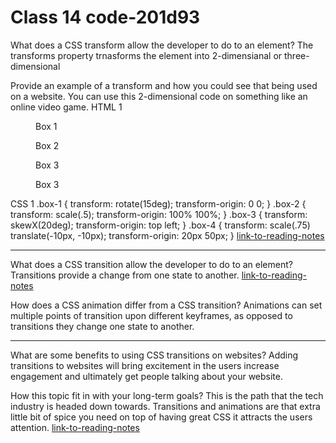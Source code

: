 # Class 14 code-201d93

What does a CSS transform allow the developer to do to an element?
The transforms property trnasforms the element into 2-dimensianal or three-dimensional

Provide an example of a transform and how you could see that being used on a website. You can use this 2-dimensional code on something like an online video game.
HTML
1
<figure class="box-1">Box 1</figure>
<figure class="box-2">Box 2</figure>
<figure class="box-3">Box 3</figure>
<figure class="box-4">Box 3</figure>

CSS
1
.box-1 {
  transform: rotate(15deg);
  transform-origin: 0 0;
}
.box-2 {
  transform: scale(.5);
  transform-origin: 100% 100%;
}
.box-3 {
  transform: skewX(20deg);
  transform-origin: top left;
}
.box-4 {
  transform: scale(.75) translate(-10px, -10px);
  transform-origin: 20px 50px;
}
[link-to-reading-notes](https://learn.shayhowe.com/advanced-html-css/css-transforms/)
***************************************************************************************************************************************************
What does a CSS transition allow the developer to do to an element? Transitions provide a change from one state to another.
[link-to-reading-notes](https://learn.shayhowe.com/advanced-html-css/transitions-animations/)

How does a CSS animation differ from a CSS transition? Animations can set multiple points of transition upon different keyframes, as opposed to transitions they change one state to another.

***************************************************************************************************************************************************
What are some benefits to using CSS transitions on websites?
Adding transitions to websites will bring excitement in the users increase engagement and ultimately get people talking about your website.

How this topic fit in with your long-term goals? This is the path that the tech industry is headed down towards. Transitions and animations are that extra little bit of spice you need on top of having great CSS it attracts the users attention.
[link-to-reading-notes](https://www.webdesignerdepot.com/2014/05/8-simple-css3-transitions-that-will-wow-your-users/)

